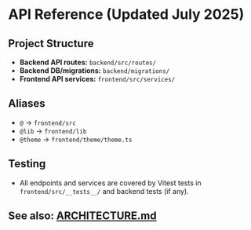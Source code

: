 # API Reference (Updated July 2025)

## Project Structure
- **Backend API routes:** `backend/src/routes/`
- **Backend DB/migrations:** `backend/migrations/`
- **Frontend API services:** `frontend/src/services/`

## Aliases
- `@` → `frontend/src`
- `@lib` → `frontend/lib`
- `@theme` → `frontend/theme/theme.ts`

## Testing
- All endpoints and services are covered by Vitest tests in `frontend/src/__tests__/` and backend tests (if any).

## See also: [ARCHITECTURE.md](./ARCHITECTURE.md)
